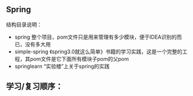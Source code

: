 ## Spring 

结构目录说明：
- spring 整个项目，pom文件只是用来管理有多少模块，便于IDEA识别的而已，没有多大用
- simple-spring 《spring3.0就这么简单》书籍的学习实践，这是一个完整的工程，其pom文件是它下面所有模块子pom的父pom
- springlearn “实验楼”上关于spring的实践


学习/复习顺序：
- 